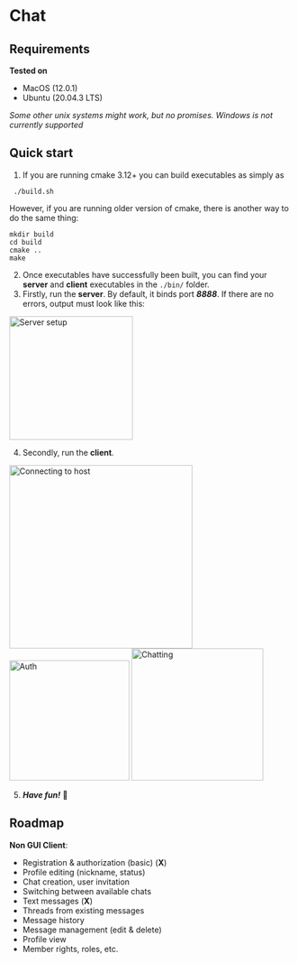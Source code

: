 # Chat
## Requirements
**Tested on**
- MacOS (12.0.1)
- Ubuntu (20.04.3 LTS)

*Some other unix systems might work, but no promises.*
*Windows is not currently supported*

## Quick start
1) If you are running cmake 3.12+ you can build executables as simply as 
```
 ./build.sh
```

However, if you are running older version of cmake, there is another way to do the same thing:
```
mkdir build
cd build
cmake ..
make
```

2) Once executables have successfully been built, you can find your **server** and **client** executables in the ```./bin/``` folder.
3) Firstly, run the **server**. By default, it binds port ***8888***. If there are no errors, output must look like this:
<img width="219" alt="Server setup" src="https://user-images.githubusercontent.com/36928556/159168591-443be1a2-fdce-4182-899c-40c9b4402b80.png">

4) Secondly, run the **client**. 
<img width="325" alt="Connecting to host" src="https://user-images.githubusercontent.com/36928556/159168762-0055d056-c163-4650-bf53-9ff1fb5f3eb5.png">
<img width="213" alt="Auth" src="https://user-images.githubusercontent.com/36928556/159168905-d3bc159c-6adb-45ea-9e43-594fb9f948a5.png">
<img width="234" alt="Chatting" src="https://user-images.githubusercontent.com/36928556/159168933-9ee8445f-c100-4f3c-8449-1051a8eae103.png">

5) ***Have fun!*** 🥳

## Roadmap
**Non GUI Client**:
- Registration & authorization (basic)  (**X**)
- Profile editing (nickname, status)
- Chat creation, user invitation
- Switching between available chats
- Text messages                         (**X**)
- Threads from existing messages
- Message history
- Message management (edit & delete)
- Profile view
- Member rights, roles, etc.
